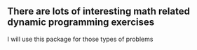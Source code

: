## There are lots of interesting math related dynamic programming exercises
I will use this package for those types of problems